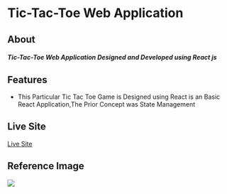 <h1>Tic-Tac-Toe Web Application</h1>


<h2>About</h2>

<h5>Tic-Tac-Toe Web Application Designed and Developed using React js</h5>


<h2>Features</h2>

<ul>
 <li>This Particular Tic Tac Toe Game is Designed using React is an Basic React Application,The Prior Concept was State Management</li>
</ul>

<h2>Live Site</h2>
<a href="https://lustrous-figolla-d07984.netlify.app/">Live Site</a>

<h2>Reference Image</h2>

<img src="https://i.ibb.co/Y7xty9j/X-O-1.jpg"></img>


